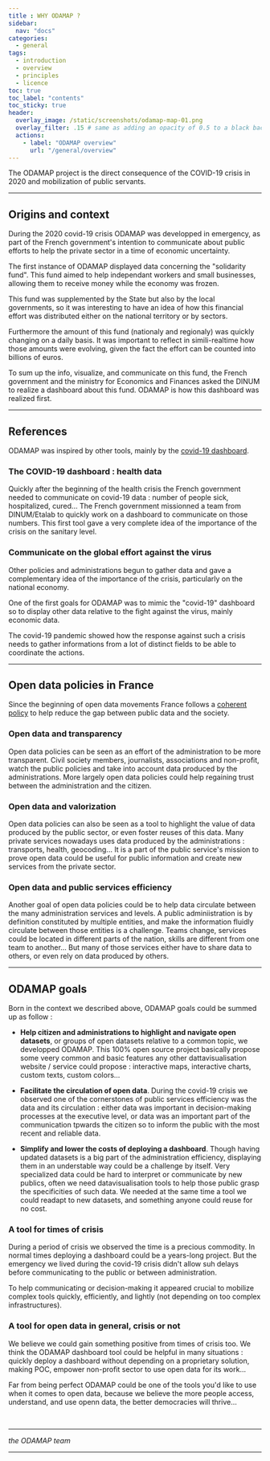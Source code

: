 ```yaml
---
title : WHY ODAMAP ?
sidebar:
  nav: "docs"
categories:
  - general
tags:
  - introduction
  - overview
  - principles
  - licence
toc: true
toc_label: "contents"
toc_sticky: true
header:
  overlay_image: /static/screenshots/odamap-map-01.png
  overlay_filter: .15 # same as adding an opacity of 0.5 to a black background
  actions:
    - label: "ODAMAP overview"
      url: "/general/overview"
---
```


The ODAMAP project is the direct consequence of the COVID-19 crisis in 2020 and mobilization of public servants.

---

## Origins and context 

During the 2020 covid-19 crisis ODAMAP was developped in emergency, as part of the French government's intention to communicate about public efforts to help the private sector in a time of economic uncertainty.

The first instance of ODAMAP displayed data concerning the "solidarity fund". This fund aimed to help independant workers and small businesses, allowing them to receive money while the economy was frozen.

This fund was supplemented by the State but also by the local governments, so it was interesting to have an idea of how this financial effort was distributed either on the national territory or by sectors.

Furthermore the amount of this fund (nationaly and regionaly) was quickly changing on a daily basis. It was important to reflect in simili-realtime how those amounts were evolving, given the fact the effort can be counted into billions of euros.

To sum up the info, visualize, and communicate on this fund, the French government and the ministry for Economics and Finances asked the DINUM to realize a dashboard about this fund. ODAMAP is how this dashboard was realized first.

---------

## References

ODAMAP was inspired by other tools, mainly by the [covid-19 dashboard](https://dashboard.covid19.data.gouv.fr/vue-d-ensemble?location=FRA).

### The COVID-19 dashboard : health data

Quickly after the beginning of the health crisis the French government needed to communicate on covid-19 data : number of people sick, hospitalized, cured... The French government missionned a team from DINUM/Etalab to quickly work on a dashboard to communicate on those numbers. This first tool gave a very complete idea of the importance of the crisis on the sanitary level.

### Communicate on the global effort against the virus

Other policies and administrations begun to gather data and gave a complementary idea of the importance of the crisis, particularly on the national economy.

One of the first goals for ODAMAP was to mimic the "covid-19" dashboard so to display other data relative to the fight against the virus, mainly economic data.

The covid-19 pandemic showed how the response against such a crisis needs to gather informations from a lot of distinct fields to be able to coordinate the actions.

---- 

## Open data policies in France

Since the beginning of open data movements France follows a [coherent policy](https://fr.wikipedia.org/wiki/Etalab) to help reduce the gap between public data and the society.

### Open data and transparency

Open data policies can be seen as an effort of the administration to be more transparent. Civil society members, journalists, associations and non-profit, watch the public policies and take into account data produced by the administrations. More largely open data policies could help regaining trust between the administration and the citizen.

### Open data and valorization

Open data policies can also be seen as a tool to highlight the value of data produced by the public sector, or even foster reuses of this data. Many private services nowadays uses data produced by the administrations : transports, health, geocoding... It is a part of the public service's mission to prove open data could be useful for public information and create new services from the private sector.

### Open data and public services efficiency

Another goal of open data policies could be to help data circulate between the many administration services and levels. A public adminiistration is by definition constituted by multiple entities, and make the information fluidly circulate between those entities is a challenge. Teams change, services could be located in different parts of the nation, skills are different from one team to another... But many of those services either have to share data to others, or even rely on data produced by others.

-------

## ODAMAP goals

Born in the context we described above, ODAMAP goals could be summed up as follow : 

 - **Help citizen and administrations to highlight and navigate open datasets**, or groups of open datasets relative to a common topic, we developped ODAMAP. This 100% open source project basically propose some veery common and basic features any other dattavisualisation website / service could propose : interactive maps, interactive charts, custom texts, custom colors...

- **Facilitate the circulation of open data**. During the covid-19 crisis we observed one of the cornerstones of public services efficiency was the data and its circulation : either data was important in decision-making processes at the executive level, or data was an important part of the communication tpwards the citizen so to inform the public with the most recent and reliable data.

- **Simplify and lower the costs of deploying a dashboard**. Though having updated datasets is a big part of the administration efficiency, displaying them in an understable way could be a challenge by itself. Very specialized data could be hard to interpret or communicate by new publics, often we need datavisualisation tools to help those public grasp the specificities of such data. We needed at the same time a tool we could readapt to new datasets, and something anyone could reuse for no cost.

### A tool for times of crisis

During a period of crisis we observed the time is a precious commodity. In normal times deploying a dashboard could be a years-long project. But the emergency we lived during the covid-19 crisis didn't allow suh delays before communicating to the public or between administration.

To help communicating or decision-making it appeared crucial to mobilize complex tools quickly, efficiently, and lightly (not depending on too complex infrastructures).

### A tool for open data in general, crisis or not

We believe we could gain something positive from times of crisis too. We think the ODAMAP dashboard tool could be helpful in many situations : quickly deploy a dashboard without depending on a proprietary solution, making POC, empower non-profit sector to use open data for its work... 

Far from being perfect ODAMAP could be one of the tools you'd like to use when it comes to open data, because we believe the more people access, understand, and use openn data, the better democracies will thrive...  

<br>

-------
_the ODAMAP team_

---

<br>
<br>
